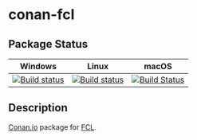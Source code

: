 # conan-fcl

## Package Status

| Windows | Linux | macOS |
|:-------:|:-----:|:-----:|
|[![Build status](https://ci.appveyor.com/api/projects/status/p6gdo8ous9al7sgd/branch/testing%2F0.6.1?svg=true)](https://ci.appveyor.com/project/SpaceIm/conan-fcl)|[![Build status](https://github.com/SpaceIm/conan-fcl/workflows/.github/workflows/conan.yml/badge.svg?branch=testing%2F0.6.1)](https://github.com/SpaceIm/conan-fcl/actions?query=branch%3Atesting%2F0.6.1)|[![Build Status](https://travis-ci.com/SpaceIm/conan-fcl.svg?branch=testing%2F0.6.1)](https://travis-ci.com/SpaceIm/conan-fcl)|

## Description

[Conan.io](https://conan.io) package for [FCL](https://github.com/flexible-collision-library/fcl).
